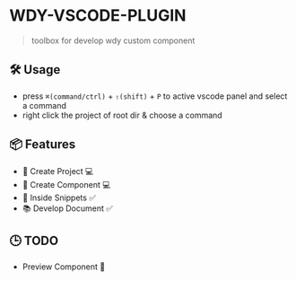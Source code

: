 # WDY-VSCODE-PLUGIN

> toolbox for develop wdy custom component

## 🛠 Usage
- press `⌘(command/ctrl)` + `⇧(shift)` + `P` to active vscode panel and select a command
- right click the project of root dir & choose a command

## 📦 Features
- 🚀 Create Project 💻
- 🎉 Create Component 💻
- 🧰 Inside Snippets ✅
- 📚 Develop Document ✅

## 🕒 TODO
-  Preview Component 🤔


